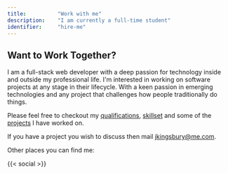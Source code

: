 ```yaml
---
title: 			"Work with me"
description: 	"I am currently a full-time student"
identifier:		"hire-me"
---
```


## Want to Work Together?
I am a full-stack web developer with a deep passion for technology inside and outside my professional life. I'm interested in working on software projects at any stage in their lifecycle. With a keen passion in emerging technologies and any project that challenges how people traditionally do things.

Please feel free to checkout my [qualifications](/cv), [skillset](/#skills) and some of the [projects](/projects) I have worked on. 

If you have a project you wish to discuss then mail [jkingsbury@me.com](mailto:jkingsbury@me.com).

Other places you can find me:

{{< social >}}

